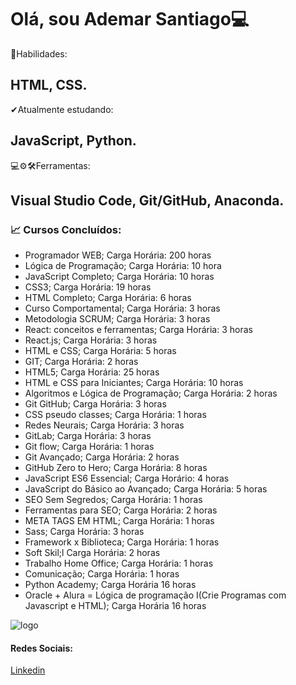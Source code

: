 # Olá, sou Ademar Santiago💻

 🤸Habilidades: 
## HTML, CSS. 
 
 ✔Atualmente estudando: 
## JavaScript, Python. 

 💻⚙🛠Ferramentas: 
## Visual Studio Code, Git/GitHub, Anaconda.
### 📈 Cursos Concluídos:
- Programador WEB; 
Carga Horária: 200 horas
- Lógica de Programação;
Carga Horária: 10 hora
- JavaScript Completo;
Carga Horária: 10 horas
- CSS3;
Carga Horária: 19 horas
- HTML Completo;
Carga Horária: 6 horas
- Curso Comportamental;
Carga Horária: 3 horas
- Metodologia SCRUM;
Carga Horária: 3 horas
- React: conceitos e ferramentas;
Carga Horária: 3 horas
- React.js;
Carga Horária: 3 horas
- HTML e CSS;
Carga Horária: 5 horas
- GIT;
Carga Horária: 2 horas
- HTML5;
Carga Horária: 25 horas
- HTML e CSS para Iniciantes;
Carga Horária: 10 horas
- Algoritmos e Lógica de Programação;
Carga Horária: 2 horas
- Git GitHub;
Carga Horária: 3 horas
- CSS pseudo classes;
Carga Horária: 1 horas
- Redes Neurais;
Carga Horária: 3 horas
- GitLab;
Carga Horária: 3 horas
- Git flow;
Carga Horária: 1 horas
- Git Avançado;
Carga Horária: 2 horas
- GitHub Zero to Hero;
Carga Horária: 8 horas
- JavaScript ES6 Essencial;
Carga Horário: 4 horas
- JavaScript do Básico ao Avançado;
Carga Horária: 5 horas
- SEO Sem Segredos;
Carga Horária: 1 horas
- Ferramentas para SEO;
Carga Horária: 2 horas
- META TAGS EM HTML;
Carga Horária: 1 horas
- Sass;
Carga Horária: 3 horas
- Framework x Biblioteca;
Carga Horária: 1 horas
- Soft Skil;l
Carga Horária: 2 horas
- Trabalho Home Office;
Carga Horária: 1 horas
- Comunicação;
Carga Horária: 1 horas
- Python Academy;
Carga Horária 16 horas
- Oracle + Alura = Lógica de programação I(Crie Programas com Javascript e HTML);
Carga Horária 16 horas



![logo](https://user-images.githubusercontent.com/67010728/111368024-1fa27180-8674-11eb-9e58-edcc39b8355d.PNG)
#### Redes Sociais:
[Linkedin](https://www.linkedin.com/in/ademar-santiago-10641266/)


